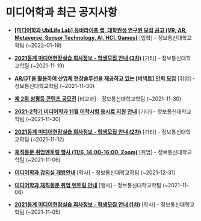# 미디어학과 최근 공지사항

* **[[미디어학과 UbiLife Lab] 유비라이프 랩, 대학원생 연구원 모집 공고 (VR, AR, Metaverse, Sensor Technology, AI, HCI, Games)](https://media.ajou.ac.kr/media/board/board01.jsp?mode=view&amp;article_no=226010&amp;board_wrapper=%2Fmedia%2Fboard%2Fboard01.jsp&amp;pager.offset=0&amp;board_no=304)**
 [입학] - 정보통신대학교학팀 (~2022-01-19)

* **[2021동계 미디어현장실습 회사정보 - 학생모집 안내 (3차)](https://media.ajou.ac.kr/media/board/board01.jsp?mode=view&amp;article_no=225873&amp;board_wrapper=%2Fmedia%2Fboard%2Fboard01.jsp&amp;pager.offset=0&amp;board_no=304)**
 [기타] - 정보통신대학교학팀 (~2021-11-19)

* **[AR/DT을 활용하여 산업체 현장솔루션을 제공하고 있는 [버넥트] 인력 모집](https://media.ajou.ac.kr/media/board/board01.jsp?mode=view&amp;article_no=225850&amp;board_wrapper=%2Fmedia%2Fboard%2Fboard01.jsp&amp;pager.offset=0&amp;board_no=304)**
 [취업] - 정보통신대학교학팀 (~2021-11-30)

* **[제 2회 성평등 콘텐츠 공모전](https://media.ajou.ac.kr/media/board/board01.jsp?mode=view&amp;article_no=225774&amp;board_wrapper=%2Fmedia%2Fboard%2Fboard01.jsp&amp;pager.offset=0&amp;board_no=304)**
 [비교과] - 정보통신대학교학팀 (~2021-11-30)

* **[2021-2학기 미디어학과 11월 어학시험 응시료 지원 안내](https://media.ajou.ac.kr/media/board/board01.jsp?mode=view&amp;article_no=225758&amp;board_wrapper=%2Fmedia%2Fboard%2Fboard01.jsp&amp;pager.offset=0&amp;board_no=304)**
 [기타] - 정보통신대학교학팀 (~2021-11-30)

* **[2021동계 미디어현장실습 회사정보 - 학생모집 안내 (2차)](https://media.ajou.ac.kr/media/board/board01.jsp?mode=view&amp;article_no=225705&amp;board_wrapper=%2Fmedia%2Fboard%2Fboard01.jsp&amp;pager.offset=0&amp;board_no=304)**
 [기타] - 정보통신대학교학팀 (~2021-11-12)

* **[재직동문 취업멘토링 행사 (11/6, 14:00-16:00, Zoom)](https://media.ajou.ac.kr/media/board/board01.jsp?mode=view&amp;article_no=225695&amp;board_wrapper=%2Fmedia%2Fboard%2Fboard01.jsp&amp;pager.offset=0&amp;board_no=304)**
 [취업] - 정보통신대학교학팀 (~2021-11-06)

* **[미디어학과 강의실 개방안내](https://media.ajou.ac.kr/media/board/board01.jsp?mode=view&amp;article_no=225669&amp;board_wrapper=%2Fmedia%2Fboard%2Fboard01.jsp&amp;pager.offset=0&amp;board_no=304)**
 [학사] - 정보통신대학교학팀 (~2021-12-31)

* **[미디어학과 재직동문 취업 멘토링 안내](https://media.ajou.ac.kr/media/board/board01.jsp?mode=view&amp;article_no=225604&amp;board_wrapper=%2Fmedia%2Fboard%2Fboard01.jsp&amp;pager.offset=0&amp;board_no=304)**
 [행사] - 정보통신대학교학팀 (~2021-11-06)

* **[2021동계 미디어현장실습 회사정보 - 학생모집 안내 (1차)](https://media.ajou.ac.kr/media/board/board01.jsp?mode=view&amp;article_no=225475&amp;board_wrapper=%2Fmedia%2Fboard%2Fboard01.jsp&amp;pager.offset=0&amp;board_no=304)**
 [학사] - 정보통신대학교학팀 (~2021-11-05)
